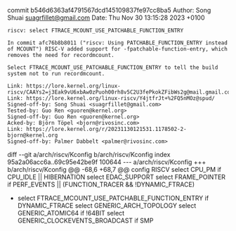 commit b546d6363af4791567dcd145109837fe97cc8ba5
Author: Song Shuai <suagrfillet@gmail.com>
Date:   Thu Nov 30 13:15:28 2023 +0100

    riscv: select FTRACE_MCOUNT_USE_PATCHABLE_FUNCTION_ENTRY
    
    In commit afc76b8b8011 ("riscv: Using PATCHABLE_FUNCTION_ENTRY instead
    of MCOUNT") RISC-V added support for -fpatchable-function-entry, which
    removes the need for recordmcount.
    
    Select FTRACE_MCOUNT_USE_PATCHABLE_FUNCTION_ENTRY to tell the build
    system not to run recordmcount.
    
    Link: https://lore.kernel.org/linux-riscv/CAAYs2=j3Eak9vU6xbAw0zPuoh00rh8v5C2U3fePkokZFibWs2g@mail.gmail.com/T/#t
    Link: https://lore.kernel.org/linux-riscv/Y4jtfrJt+%2FQ5nMOz@spud/
    Signed-off-by: Song Shuai <suagrfillet@gmail.com>
    Tested-by: Guo Ren <guoren@kernel.org>
    Signed-off-by: Guo Ren <guoren@kernel.org>
    Acked-by: Björn Töpel <bjorn@rivosinc.com>
    Link: https://lore.kernel.org/r/20231130121531.1178502-2-bjorn@kernel.org
    Signed-off-by: Palmer Dabbelt <palmer@rivosinc.com>

diff --git a/arch/riscv/Kconfig b/arch/riscv/Kconfig
index 95a2a06acc6a..69c95e42be9f 100644
--- a/arch/riscv/Kconfig
+++ b/arch/riscv/Kconfig
@@ -68,6 +68,7 @@ config RISCV
 	select CPU_PM if CPU_IDLE || HIBERNATION
 	select EDAC_SUPPORT
 	select FRAME_POINTER if PERF_EVENTS || (FUNCTION_TRACER && !DYNAMIC_FTRACE)
+	select FTRACE_MCOUNT_USE_PATCHABLE_FUNCTION_ENTRY if DYNAMIC_FTRACE
 	select GENERIC_ARCH_TOPOLOGY
 	select GENERIC_ATOMIC64 if !64BIT
 	select GENERIC_CLOCKEVENTS_BROADCAST if SMP
